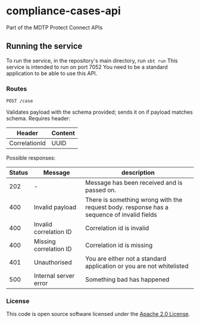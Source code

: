 
# compliance-cases-api
Part of the MDTP Protect Connect APIs

## Running the service
To run the service, in the repository's main directory, run ```sbt run```
This service is intended to run on port 7052
You need to be a standard application to be able to use this API.

### Routes
    POST /case

Validates payload with the schema provided; sends it on if payload matches schema. Requires header:

Header | Content
-------|--------
CorrelationId | UUID

Possible responses:

Status | Message | description
-------|--------|----------
202 | - | Message has been received and is passed on.
400 | Invalid payload           | There is something wrong with the request body. response has a sequence of invalid fields
400 | Invalid correlation ID    | Correlation id is invalid
400 | Missing correlation ID    | Correlation id is missing 
401 | Unauthorised              | You are either not a standard application or you are not whitelisted
500 | Internal server error     | Something bad has happened

### License

This code is open source software licensed under the [Apache 2.0 License]("http://www.apache.org/licenses/LICENSE-2.0.html").
